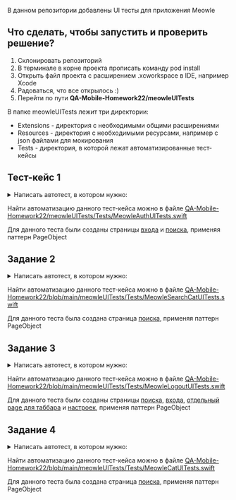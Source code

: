 В данном репозитории добавлены UI тесты для приложения Meowle

## Что сделать, чтобы запустить и проверить решение?

1. Склонировать репозиторий
2. В терминале в корне проекта прописать команду pod install
3. Открыть файл проекта с расширением .xcworkspace в IDE, например Xcode
4. Радоваться, что все открылось :)
5. Перейти по пути <b>QA-Mobile-Homework22/meowleUITests</b>

В папке meowleUITests лежит три директории:

- Extensions - директория с необходимыми общими расширениями
- Resources - директория с необходимыми ресурсами, например с json файлами для мокирования
- Tests - директория, в которой лежат автоматизированные тест-кейсы

## Тест-кейс 1

<details>
  <summary>Написать автотест, в котором нужно:</summary>
  
  1) открыть приложение;
  
  2) отключить автоматическую авторизацию, выставив параметры метода "openApp" как "isAuthorised: false";
  
  3) тапнуть по полю "Введите своё имя";
  
  4) ввести имя "Александр" (или любое другое имя на свой вкус);
  
  5) нажать на кнопку "Войти";
  
  6) убедиться, что открылась главная страница приложения.
</details>

Найти автоматизацию данного тест-кейса можно в файле [QA-Mobile-Homework22/meowleUITests/Tests/MeowleAuthUITests.swift](https://github.com/XxtEri/QA-Mobile-Homework22/blob/main/meowleUITests/Tests/MeowleAuthUITests.swift)

Для данного теста были созданы страницы [входа](https://github.com/XxtEri/QA-Mobile-Homework22/blob/main/meowleUITests/Tests/PageObjects/MeowleAuthPage.swift) и [поиска](https://github.com/XxtEri/QA-Mobile-Homework22/blob/main/meowleUITests/Tests/PageObjects/MeowleSearchCatPage.swift), применяя паттерн PageObject

## Задание 2

<details>
  <summary>Написать автотест, в котором нужно:</summary>
  
  1) открыть приложение;

  2) авторизоваться в приложении;
  
  3) тапнуть по кнопке "Все имена";
  
  4) при тапе на кнопку "Все имена" замокать список котиков, удалив из списка все имена, оставив в списке только три котика: "Кот №1", "Кот №2", "Кот №3".
  
  5) проверить, что после тапа по кнопке "Все имена" открылся экран со списком замоканных котиков "Кот №1", "Кот №2", "Кот №3".
</details>

Найти автоматизацию данного тест-кейса можно в файле [QA-Mobile-Homework22/blob/main/meowleUITests/Tests/MeowleSearchCatUITests.swift](https://github.com/XxtEri/QA-Mobile-Homework22/blob/main/meowleUITests/Tests/MeowleSearchCatUITests.swift)

Для данного теста была создана страница [поиска](https://github.com/XxtEri/QA-Mobile-Homework22/blob/main/meowleUITests/Tests/PageObjects/MeowleSearchCatPage.swift), применяя паттерн PageObject

## Задание 3

<details>
  <summary>Написать автотест, в котором нужно:</summary>
  
  1) открыть приложение;

  2) убедиться, что мы попали на "Гланвую" страницу;
  
  3) перейти во вкладку "Настройки";
  
  3) убедиться, что вкладка "Настройки" открыта;
  
  3) прописать accessibilityIdentifyer кнопке "Выйти из аккаунта";
  
  4) тапнуть по кнопке "Выйти из аккаунта", используя в методе тапа accessibilityIdentifyer назначенный данной кнопке на прошлом шаге;
  
  5) убедиться, что произошёл разлогин из приложения.
</details>

Найти автоматизацию данного тест-кейса можно в файле [QA-Mobile-Homework22/blob/main/meowleUITests/Tests/MeowleLogoutUITests.swift](https://github.com/XxtEri/QA-Mobile-Homework22/blob/main/meowleUITests/Tests/MeowleLogoutUITests.swift)

Для данного теста были созданы страницы [поиска](https://github.com/XxtEri/QA-Mobile-Homework22/blob/main/meowleUITests/Tests/PageObjects/MeowleSearchCatPage.swift), [входа](https://github.com/XxtEri/QA-Mobile-Homework22/blob/main/meowleUITests/Tests/PageObjects/MeowleAuthPage.swift), [отдельный page для таббара](https://github.com/XxtEri/QA-Mobile-Homework22/blob/main/meowleUITests/Tests/PageObjects/MeowleTabBarPage.swift) и [настроек](https://github.com/XxtEri/QA-Mobile-Homework22/blob/main/meowleUITests/Tests/PageObjects/MeowleSettingsPage.swift), применяя паттерн PageObject

## Задание 4

<details>
  <summary>Написать автотест, в котором нужно:</summary>
  
  1) открыть приложение;
  
  2) убедиться, что мы попали на "Гланвую" страницу;
  
  3) тапунть по поисковому полю;
  
  4) ввести в поле "Введите имя котика" имя "Батон";
  
  5) тапнуть по кнопке "Поиск";
  
  6) убедиться, что в поисковой выдаче отобразился кот "Батон";
  
  7) тапнуть по котику "Батон" в поисковой выдаче;
  
  8) в открывшейся карточке котика "Батон" в правом верхнем углу нажать лайк;
  
  9) проверить, что лайков стало на один больше (было 5, а стало 6).
</details>

Найти автоматизацию данного тест-кейса можно в файле [QA-Mobile-Homework22/blob/main/meowleUITests/Tests/MeowleCatUITests.swift](https://github.com/XxtEri/QA-Mobile-Homework22/blob/main/meowleUITests/Tests/MeowleCatUITests.swift)

Для данного теста была создана страница [поиска](https://github.com/XxtEri/QA-Mobile-Homework22/blob/main/meowleUITests/Tests/PageObjects/MeowleSearchCatPage.swift), применяя паттерн PageObject
